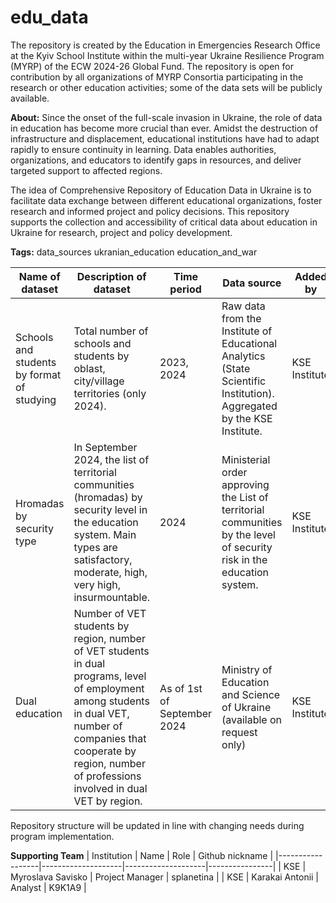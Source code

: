 # edu_data
The repository is created by the Education in Emergencies Research Office at the Kyiv School Institute within the multi-year Ukraine Resilience Program (MYRP) of the ECW 2024-26 Global Fund. The repository is open for contribution by all organizations of MYRP Consortia  participating in the research or other education activities; some of the data sets will be publicly available. 

**About:**
Since the onset of the full-scale invasion in Ukraine, the role of data in education has become more crucial than ever. Amidst the destruction of infrastructure and displacement, educational institutions have had to adapt rapidly to ensure continuity in learning. Data enables authorities, organizations, and educators to identify gaps in resources, and deliver targeted support to affected regions. 

The idea of Comprehensive Repository of Education Data in Ukraine is to facilitate data exchange between different educational organizations, foster research and informed project and  policy decisions. This repository supports the collection and accessibility of critical data about education in Ukraine for research, project and policy development.

**Tags:**
data_sources 
ukranian_education 
education_and_war

| Name of dataset                          | Description of dataset                                                                                           | Time period       | Data source                                                                                              | Added by         |
|------------------------------------------|---------------------------------------------------------------------------------------------------------------|-------------------|---------------------------------------------------------------------------------------------------------|-----------------|
| Schools and students by format of studying | Total number of schools and students by oblast, city/village territories (only 2024).                         | 2023, 2024        | Raw data from the Institute of Educational Analytics (State Scientific Institution). Aggregated by the KSE Institute. | KSE Institute   |
| Hromadas by security type                 | In September 2024, the list of territorial communities (hromadas) by security level in the education system. Main types are satisfactory, moderate, high, very high, insurmountable. | 2024              | Ministerial order approving the List of territorial communities by the level of security risk in the education system. |        KSE Institute   |
| Dual education                            | Number of VET students by region, number of VET students in dual programs, level of employment among students in dual VET, number of companies that cooperate by region, number of professions involved in dual VET by region. | As of 1st of September 2024 | Ministry of Education and Science of Ukraine (available on request only) |        KSE Institute|

Repository structure will be updated in line with changing  needs during program implementation. 

**Supporting Team**
| Institution       | Name                | Role               | Github nickname |
|------------------|--------------------|--------------------|----------------|
| KSE             | Myroslava Savisko  | Project Manager   | splanetina     |
| KSE             | Karakai Antonii    | Analyst           | K9K1A9         |


